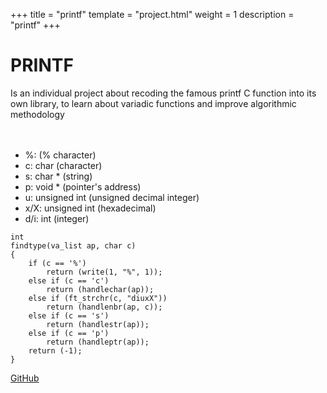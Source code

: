 +++
title = "printf"
template = "project.html"
weight = 1
description = "printf"
+++

# PRINTF

Is an individual project about recoding the famous printf C function
into its own library, to learn about variadic functions and improve algorithmic methodology
<br>
<br>
<br>
- %: (% character)
- c: char (character)
- s: char * (string)
- p: void * (pointer's address)
- u: unsigned int (unsigned decimal integer)
- x/X: unsigned int (hexadecimal)
- d/i: int (integer)

```
int
findtype(va_list ap, char c)
{
	if (c == '%')
		return (write(1, "%", 1));
	else if (c == 'c')
		return (handlechar(ap));
	else if (ft_strchr(c, "diuxX"))
		return (handlenbr(ap, c));
	else if (c == 's')
		return (handlestr(ap));
	else if (c == 'p')
		return (handleptr(ap));
	return (-1);
}

```

[GitHub](https://github.com/sebamiro/printf42/)
